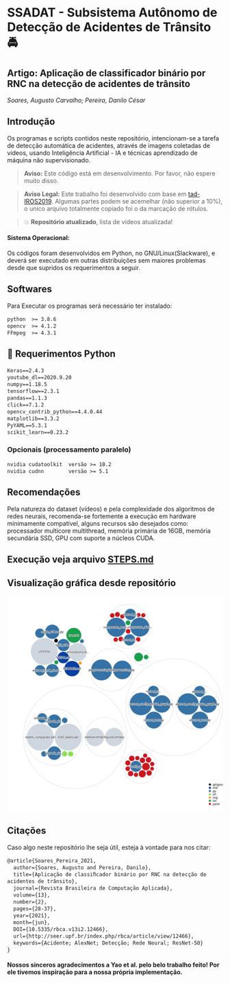 # SSADAT - Subsistema Autônomo de Detecção de Acidentes de Trânsito :oncoming_police_car:
## Artigo: **Aplicação de classificador binário por RNC na detecção de acidentes de trânsito**

_Soares, Augusto Carvalho; Pereira, Danilo César_

## Introdução
Os programas e scripts contidos neste repositório, intencionam-se a tarefa de detecção automática de acidentes, através de imagens coletadas de videos, usando Inteligência Artificial - IA e técnicas aprendizado de máquina não supervisionado.

> **Aviso:** Este código está em desenvolvimento. Por favor, não espere muito disso.

> **Aviso Legal:**
> Este trabalho foi desenvolvido com base em [tad-IROS2019](https://github.com/MoonBlvd/tad-IROS2019). Algumas partes podem se acemelhar (não superior a 10%), o unico arquivo totalmente copiado foi o da marcação de rótulos.

> :boom: **Repositório atualizado**, lista de vídeos atualizada!

#### Sistema Operacional:
Os códigos foram desenvolvidos em Python, no GNU/Linux(Slackware), e deverá ser executado em outras distribuições sem maiores problemas desde que supridos os requerimentos a seguir.

## Softwares
Para Executar os programas será necessário ter instalado:

	python	>= 3.8.6
	opencv	>= 4.1.2
	FFmpeg	>= 4.3.1

## :snake: Requerimentos Python

	Keras==2.4.3
	youtube_dl==2020.9.20
	numpy==1.18.5
	tensorflow==2.3.1
	pandas==1.1.3
	click==7.1.2
	opencv_contrib_python==4.4.0.44
	matplotlib==3.3.2
	PyYAML==5.3.1
	scikit_learn==0.23.2

### Opcionais (processamento paralelo)

	nvidia cudatoolkit	versão >= 10.2
	nvidia cudnn		versão >= 5.1


## Recomendações
Pela natureza do dataset (vídeos) e pela complexidade dos algoritmos de redes neurais, recomenda-se fortemente a execução em hardware minimamente compatível, alguns recursos são desejados como: processador multicore multithread, memória primária de 16GB, memória secundária SSD, GPU com suporte a núcleos CUDA.

## Execução veja arquivo [STEPS.md](STEPS.md)

## Visualização gráfica desde repositório
![Visualization of the codebase](./diagram.svg)

## Citações
Caso algo neste repositório lhe seja útil, esteja à vontade para nos citar:

	@article{Soares_Pereira_2021,
	  author={Soares, Augusto and Pereira, Danilo},
	  title={Aplicação de classiﬁcador binário por RNC na detecção de acidentes de trânsito},
	  journal={Revista Brasileira de Computação Aplicada},
	  volume={13},
	  number={2},
	  pages={28-37},
	  year={2021},
	  month={jun},
	  DOI={10.5335/rbca.v13i2.12466},
	  url={http://seer.upf.br/index.php/rbca/article/view/12466},
	  keywords={Acidente; AlexNet; Detecção; Rede Neural; ResNet-50}
	}

#### Nossos sinceros agradecimentos a Yao et al. pelo belo trabalho feito! Por ele tivemos inspiração para a nossa própria implementação.
